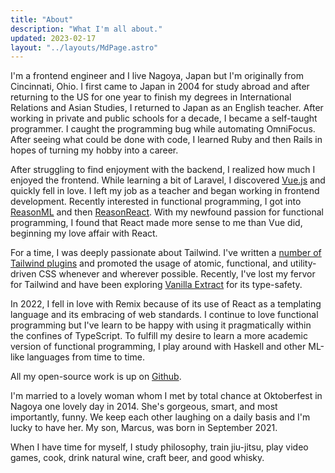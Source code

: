 ```yaml
---
title: "About"
description: "What I'm all about."
updated: 2023-02-17
layout: "../layouts/MdPage.astro"
---
```


I'm a frontend engineer and I live Nagoya, Japan but I'm originally from
Cincinnati, Ohio. I first came to Japan in 2004 for study abroad and after
returning to the US for one year to finish my degrees in International
Relations and Asian Studies, I returned to Japan as an English teacher. After
working in private and public schools for a decade, I became a self-taught
programmer. I caught the programming bug while automating
OmniFocus. After seeing what could be done with code, I learned
Ruby and then Rails in hopes of turning my hobby into a career.

After struggling to find enjoyment with the backend, I realized how much I
enjoyed the frontend. While learning a bit of Laravel, I discovered
[Vue.js](https://vuejs.org) and quickly fell in love. I left my job as a
teacher and began working in frontend development. Recently interested in
functional programming, I got into [ReasonML](https://reasonml.github.io) and
then [ReasonReact](https://reasonml.github.io/reason-react/). With my newfound
passion for functional programming, I found that React made more sense to me
than Vue did, beginning my love affair with React.

For a time, I was deeply passionate about Tailwind. I've written a [number of
Tailwind plugins](https://github.com/brandonpittman/tailwindcss-plugin-fancy)
and promoted the usage of atomic, functional, and utility-driven CSS whenever
and wherever possible. Recently, I've lost my fervor for Tailwind and have been
exploring [Vanilla Extract](http://vanilla-extract.style) for its type-safety.

In 2022, I fell in love with Remix because of its use of React as a
templating language and its embracing of web standards. I continue to love
functional programming but I've learn to be happy with using it pragmatically
within the confines of TypeScript. To fulfill my desire to learn a more
academic version of functional programming, I play around with Haskell and
other ML-like languages from time to time.

All my open-source work is up on [Github](https://github.com/brandonpittman).

I'm married to a lovely woman whom I met by total chance at Oktoberfest in
Nagoya one lovely day in 2014. She's gorgeous, smart, and most importantly,
funny. We keep each other laughing on a daily basis and I'm lucky to have her.
My son, Marcus, was born in September 2021.

When I have time for myself, I study philosophy, train jiu-jitsu, play video
games, cook, drink natural wine, craft beer, and good
whisky.
